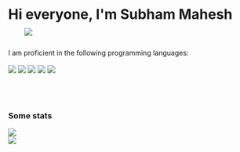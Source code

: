 <h1>Hi everyone, I'm Subham Mahesh &nbsp; &nbsp; &nbsp; &nbsp; &nbsp; &nbsp;<img src="https://komarev.com/ghpvc/?username=subham8907" /></h1>
I am proficient in the following programming languages: <br /><br />
<div>
  <img src="https://img.shields.io/badge/javascript-%23323330.svg?style=for-the-badge&logo=javascript&logoColor=%23F7DF1E" /> <img src="https://img.shields.io/badge/typescript-%23007ACC.svg?style=for-the-badge&logo=typescript&logoColor=white" /> <img src="https://img.shields.io/badge/c-%2300599C.svg?style=for-the-badge&logo=c&logoColor=white" /> <img src="https://img.shields.io/badge/dart-%230175C2.svg?style=for-the-badge&logo=dart&logoColor=white" /> <img src="https://img.shields.io/badge/php-%23777BB4.svg?style=for-the-badge&logo=php&logoColor=white" />
</div>
<br /><br /><br />
<h3>Some stats</h3>
<img src="https://github-readme-stats.vercel.app/api?username=Psychosynthesis&show_icons=true&theme=dark" />
<br />
<img src="https://github-readme-stats.vercel.app/api/top-langs/?username=Psychosynthesis&layout=compact&theme=dark" />
